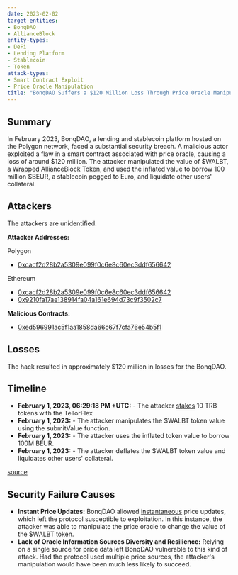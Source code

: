 ```yaml
---
date: 2023-02-02
target-entities: 
- BonqDAO
- AllianceBlock
entity-types:
- DeFi
- Lending Platform
- Stablecoin
- Token
attack-types:
- Smart Contract Exploit
- Price Oracle Manipulation
title: "BonqDAO Suffers a $120 Million Loss Through Price Oracle Manipulation"
---
```


## Summary

In February 2023, BonqDAO, a lending and stablecoin platform hosted on the Polygon network, faced a substantial security breach. A malicious actor exploited a flaw in a smart contract associated with price oracle, causing a loss of around $120 million. The attacker manipulated the value of $WALBT, a Wrapped AllianceBlock Token, and used the inflated value to borrow 100 million $BEUR, a stablecoin pegged to Euro, and liquidate other users' collateral.

## Attackers

The attackers are unidentified.

**Attacker Addresses:**

 Polygon
- [0xcacf2d28b2a5309e099f0c6e8c60ec3ddf656642](https://polygonscan.com/address/0xcacf2d28b2a5309e099f0c6e8c60ec3ddf656642)

 Ethereum
- [0xcacf2d28b2a5309e099f0c6e8c60ec3ddf656642](https://etherscan.io/address/0xcacf2d28b2a5309e099f0c6e8c60ec3ddf656642)
- [0x9210fa17ae138914fa04a161e694d73c9f3502c7](https://etherscan.io/address/0x9210fa17ae138914fa04a161e694d73c9f3502c7)

**Malicious Contracts:**
- [0xed596991ac5f1aa1858da66c67f7cfa76e54b5f1](https://polygonscan.com/address/0xed596991ac5f1aa1858da66c67f7cfa76e54b5f1#code)

## Losses

The hack resulted in approximately $120 million in losses for the BonqDAO. 

## Timeline

- **February 1, 2023, 06:29:18 PM +UTC:** - The attacker [stakes](https://polygonscan.com/tx/0x31957ecc43774d19f54d9968e95c69c882468b46860f921668f2c55fadd51b19) 10 TRB tokens with the TellorFlex
- **February 1, 2023:** - The attacker manipulates the $WALBT token value using the submitValue function.
- **February 1, 2023:** - The attacker uses the inflated token value to borrow 100M BEUR.
- **February 1, 2023:** - The attacker deflates the $WALBT token value and liquidates other users' collateral.

[source](https://rekt.news/bonq-rekt/)

## Security Failure Causes

- **Instant Price Updates:** BonqDAO allowed [instantaneous](https://www.halborn.com/blog/post/explained-the-bonqdao-hack-february-2023) price updates, which left the protocol susceptible to exploitation. In this instance, the attacker was able to manipulate the price oracle to change the value of the $WALBT token.
- **Lack of Oracle Information Sources Diversity and Resilience:** Relying on a single source for price data left BonqDAO vulnerable to this kind of attack. Had the protocol used multiple price sources, the attacker's manipulation would have been much less likely to succeed.
